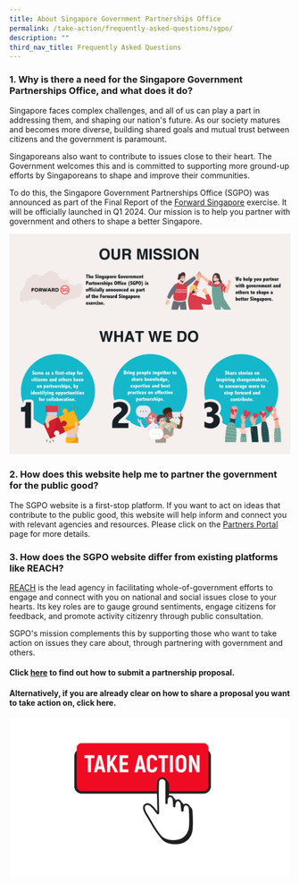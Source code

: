 ```yaml
---
title: About Singapore Government Partnerships Office
permalink: /take-action/frequently-asked-questions/sgpo/
description: ""
third_nav_title: Frequently Asked Questions
---
```

### 1. Why is there a need for the Singapore Government Partnerships Office, and what does it do? 

Singapore faces complex challenges, and all of us can play a part in addressing them, and shaping our nation's future. As our society matures and becomes more diverse, building shared goals and mutual trust between citizens and the government is paramount. 

Singaporeans also want to contribute to issues close to their heart. The Government welcomes this and is committed to supporting more ground-up efforts by Singaporeans to shape and improve their communities.

To do this, the Singapore Government Partnerships Office (SGPO) was announced as part of the Final Report of the [Forward Singapore](https://www.forwardsingapore.gov.sg) exercise. It will be officially launched in Q1 2024. Our mission is to help you partner with government and others to shape a better Singapore. 

![](/images/About%20SGPO/ourmission_1295x1015.jpg)


### 2. How does this website help me to partner the government for the public good? 

The SGPO website is a first-stop platform. If you want to act on ideas that contribute to the public good, this website will help inform and connect you with relevant agencies and resources. Please click on the [Partners Portal](/take-action/partnersportal/) page for more details. 

### 3. How does the SGPO website differ from existing platforms like REACH? 

[REACH](https://www.reach.gov.sg/) is the lead agency in facilitating whole-of-government efforts to engage and connect with you on national and social issues close to your hearts. Its key roles are to gauge ground sentiments, engage citizens for feedback, and promote activity citizenry through public consultation. 

SGPO's mission complements this by supporting those who want to take action on issues they care about, through partnering with government and others. 

#### Click [here](/take-action/frequently-asked-questions/sgpo2/) to find out how to submit a partnership proposal. 

#### Alternatively, if you are already clear on how to share a proposal you want to take action on, click here.

[![](/images/take%20action.png)](https://go.gov.sg/takeactiontoday)